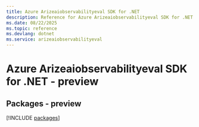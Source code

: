 ```yaml
---
title: Azure Arizeaiobservabilityeval SDK for .NET
description: Reference for Azure Arizeaiobservabilityeval SDK for .NET
ms.date: 08/22/2025
ms.topic: reference
ms.devlang: dotnet
ms.service: arizeaiobservabilityeval
---
```

# Azure Arizeaiobservabilityeval SDK for .NET - preview
## Packages - preview
[!INCLUDE [packages](arizeaiobservabilityeval-index.md)]
